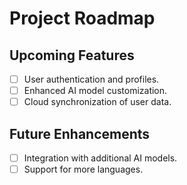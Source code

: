 # Project Roadmap

## Upcoming Features

- [ ] User authentication and profiles.
- [ ] Enhanced AI model customization.
- [ ] Cloud synchronization of user data.

## Future Enhancements

- [ ] Integration with additional AI models.
- [ ] Support for more languages.
